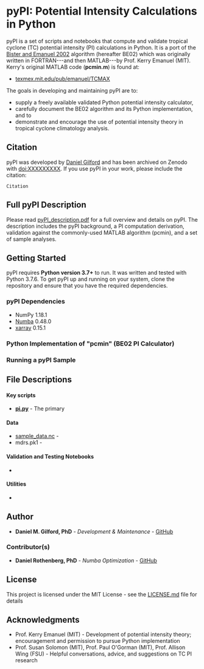# pyPI: Potential Intensity Calculations in Python

pyPI is a set of scripts and notebooks that compute and validate tropical cyclone (TC) potential intensity (PI) calculations in Python.
It is a port of the [Bister and Emanuel 2002](https://agupubs.onlinelibrary.wiley.com/doi/full/10.1029/2001JD000776) algorithm (hereafter BE02) which was originally written in FORTRAN---and then MATLAB---by Prof. Kerry Emanuel (MIT).
Kerry's original MATLAB code (**pcmin.m**) is found at:

* [texmex.mit.edu/pub/emanuel/TCMAX](texmex.mit.edu/pub/emanuel/TCMAX)

The goals in developing and maintaining pyPI are to:
* supply a freely available validated Python potential intensity calculator,
* carefully document the BE02 algorithm and its Python implementation, and to
* demonstrate and encourage the use of potential intensity theory in tropical cyclone climatology analysis.

## Citation
pyPI was developed by [Daniel Gilford](https://github.com/dgilford) and has been archived on Zenodo with [doi:XXXXXXXXX](link).
If you use pyPI in your work, please include the citation:
```
Citation
```

## Full pyPI Description

Please read [pyPI_description.pdf](pyPI_description.pdf) for a full overview and details on pyPI.
The description includes the pyPI background, a PI computation derivation, validation against the commonly-used MATLAB algorithm (pcmin), and a set of sample analyses.

## Getting Started

pyPI requires **Python version 3.7+** to run. It was written and tested with Python 3.7.6.
To get pyPI up and running on your system, clone the repository and ensure that you have the required dependencies.

### pyPI Dependencies

* NumPy 1.18.1
* [Numba](http://numba.pydata.org/) 0.48.0
* [xarray](http://xarray.pydata.org/) 0.15.1

### Python Implementation of "pcmin" (BE02 PI Calculator)

### Running a pyPI Sample

## File Descriptions

#### Key scripts
* **[pi.py](pi.py)** - The primary

#### Data
* [sample_data.nc](./data/sample_data.nc) -
* mdrs.pk1 -

#### Validation and Testing Notebooks
* 

#### Utilities
* 



## Author

* **Daniel M. Gilford, PhD** - *Development & Maintenance* - [GitHub](https://github.com/dgilford)

### Contributor(s)
* **Daniel Rothenberg, PhD** - *Numba Optimization* - [GitHub](https://github.com/darothen)

## License

This project is licensed under the MIT License - see the [LICENSE.md](LICENSE.md) file for details

## Acknowledgments

* Prof. Kerry Emanuel (MIT) - Development of potential intensity theory; encouragement and permission to pursue Python implementation
* Prof. Susan Solomon (MIT), Prof. Paul O'Gorman (MIT), Prof. Allison Wing (FSU) - Helpful conversations, advice, and suggestions on TC PI research
